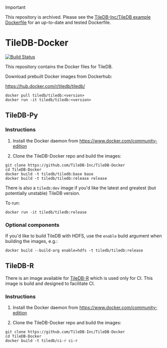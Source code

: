 > [!IMPORTANT]  
> This repository is archived. Please see the [TileDB-Inc/TileDB example Dockerfile](https://github.com/TileDB-Inc/TileDB/tree/dev/examples/Dockerfile) for an up-to-date and tested Dockerfile.


# TileDB-Docker

[![Build Status](https://travis-ci.org/TileDB-Inc/TileDB-Docker.svg?branch=master)](https://travis-ci.org/TileDB-Inc/TileDB-Docker)

This repository contains the Docker files for TileDB.

Download prebuilt Docker images from Dockerhub:

https://hub.docker.com/r/tiledb/tiledb/

```
docker pull tiledb/tiledb:<version>
docker run -it tiledb/tiledb:<version>
```

## TileDB-Py

### Instructions

1. Install the Docker daemon from https://www.docker.com/community-edition

2. Clone the TileDB-Docker repo and build the images:
```
git clone https://github.com/TileDB-Inc/TileDB-Docker
cd TileDB-Docker
docker build -t tiledb/tiledb:base base
docker build -t tiledb/tiledb:release release
```

There is also a `tiledb:dev` image if you'd like the latest and
greatest (but potentially unstable) TileDB version.

To run:

    docker run -it tiledb/tiledb:release

### Optional components

If you'd like to build TileDB with HDFS, use the `enable` build argument
when building the images, e.g.:

    docker build --build-arg enable=hdfs -t tiledb/tiledb:release

## TileDB-R

There is an image available for [TileDB-R](https://github.com/TileDB-Inc/TileDB-R)
which is used only for CI. This image is build and designed to facilitate CI.

### Instructions

1. Install the Docker daemon from https://www.docker.com/community-edition

2. Clone the TileDB-Docker repo and build the images:
```
git clone https://github.com/TileDB-Inc/TileDB-Docker
cd TileDB-Docker
docker build -t tiledb/ci-r ci-r
```
